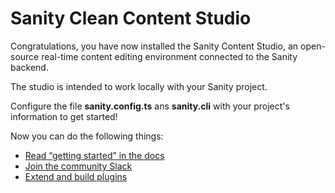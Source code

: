 # Sanity Clean Content Studio

Congratulations, you have now installed the Sanity Content Studio, an open-source real-time content editing environment connected to the Sanity backend.

The studio is intended to work locally with your Sanity project.

Configure the file **sanity.config.ts** ans **sanity.cli** with your project's information to get started!

Now you can do the following things:

- [Read “getting started” in the docs](https://www.sanity.io/docs/introduction/getting-started?utm_source=readme)
- [Join the community Slack](https://slack.sanity.io/?utm_source=readme)
- [Extend and build plugins](https://www.sanity.io/docs/content-studio/extending?utm_source=readme)
